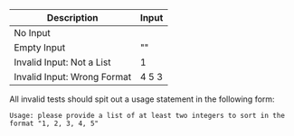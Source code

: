 | Description                 | Input |
| --------------------------- | ----- |
| No Input                    |       |
| Empty Input                 | ""    |
| Invalid Input: Not a List   | 1     |
| Invalid Input: Wrong Format | 4 5 3 |

All invalid tests should spit out a usage statement in the following
form:

```
Usage: please provide a list of at least two integers to sort in the format "1, 2, 3, 4, 5"
```
